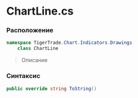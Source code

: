 
# ChartLine.cs
### Расположение
```csharp
namespace TigerTrade.Chart.Indicators.Drawings  
    class ChartLine
```

> Описание

### Синтаксис
```csharp
public override string ToString()
```
